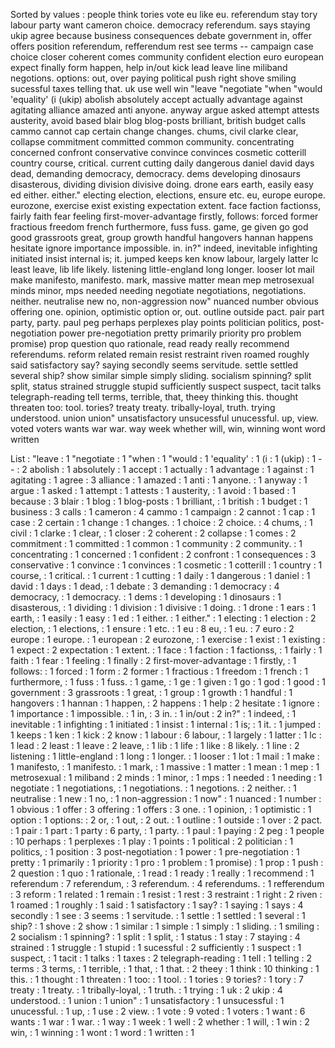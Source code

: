 Sorted by values :
people think tories vote eu like eu. referendum stay tory labour party want cameron choice. democracy referendum. says staying ukip agree because business consequences debate government in, offer offers position referendum, refferendum rest see terms -- campaign case choice closer coherent comes community confident election euro european expect finally form happen, help in/out kick lead leave line miliband negotions. options: out, over paying political push right shove smiling sucessful taxes telling that. uk use well win "leave "negotiate "when "would 'equality' (i (ukip) abolish absolutely accept actually advantage against agitating alliance amazed anti anyone. anyway argue asked attempt attests austerity, avoid based blair blog blog-posts brilliant, british budget calls cammo cannot cap certain change changes. chums, civil clarke clear, collapse commitment committed common community. concentrating concerned confront conservative convince convinces cosmetic cotterill country course, critical. current cutting daily dangerous daniel david days dead, demanding democracy, democracy. dems developing dinosaurs disasterous, dividing division divisive doing. drone ears earth, easily easy ed either. either." electing election, elections, ensure etc. eu, europe europe. eurozone, exercise exist existing expectation extent. face faction factionss, fairly faith fear feeling first-mover-advantage firstly, follows: forced former fractious freedom french furthermore, fuss fuss. game, ge given go god good grassroots great, group growth handful hangovers hannan happens hesitate ignore importance impossible. in. in?" indeed, inevitable infighting initiated insist internal is; it. jumped keeps ken know labour, largely latter lc least leave, lib life likely. listening little-england long longer. looser lot mail make manifesto, manifesto. mark, massive matter mean mep metrosexual minds minor, mps needed needing negotiate negotiations, negotiations. neither. neutralise new no, non-aggression now" nuanced number obvious offering one. opinion, optimistic option or, out. outline outside pact. pair part party, party. paul peg perhaps perplexes play points politician politics, post-negotiation power pre-negotiation pretty primarily priority pro problem promise) prop question quo rationale, read ready really recommend referendums. reform related remain resist restraint riven roamed roughly said satisfactory say? saying secondly seems servitude. settle settled several ship? show similar simple simply sliding. socialism spinning? split split, status strained struggle stupid sufficiently suspect suspect, tacit talks telegraph-reading tell terms, terrible, that, theey thinking this. thought threaten too: tool. tories? treaty treaty. tribally-loyal, truth. trying understood. union union" unsatisfactory unsucessful unucessful. up, view. voted voters wants war war. way week whether will, win, winning wont word written 

List :
"leave : 1
"negotiate : 1
"when : 1
"would : 1
'equality' : 1
(i : 1
(ukip) : 1
-- : 2
abolish : 1
absolutely : 1
accept : 1
actually : 1
advantage : 1
against : 1
agitating : 1
agree : 3
alliance : 1
amazed : 1
anti : 1
anyone. : 1
anyway : 1
argue : 1
asked : 1
attempt : 1
attests : 1
austerity, : 1
avoid : 1
based : 1
because : 3
blair : 1
blog : 1
blog-posts : 1
brilliant, : 1
british : 1
budget : 1
business : 3
calls : 1
cameron : 4
cammo : 1
campaign : 2
cannot : 1
cap : 1
case : 2
certain : 1
change : 1
changes. : 1
choice : 2
choice. : 4
chums, : 1
civil : 1
clarke : 1
clear, : 1
closer : 2
coherent : 2
collapse : 1
comes : 2
commitment : 1
committed : 1
common : 1
community : 2
community. : 1
concentrating : 1
concerned : 1
confident : 2
confront : 1
consequences : 3
conservative : 1
convince : 1
convinces : 1
cosmetic : 1
cotterill : 1
country : 1
course, : 1
critical. : 1
current : 1
cutting : 1
daily : 1
dangerous : 1
daniel : 1
david : 1
days : 1
dead, : 1
debate : 3
demanding : 1
democracy : 4
democracy, : 1
democracy. : 1
dems : 1
developing : 1
dinosaurs : 1
disasterous, : 1
dividing : 1
division : 1
divisive : 1
doing. : 1
drone : 1
ears : 1
earth, : 1
easily : 1
easy : 1
ed : 1
either. : 1
either." : 1
electing : 1
election : 2
election, : 1
elections, : 1
ensure : 1
etc. : 1
eu : 8
eu, : 1
eu. : 7
euro : 2
europe : 1
europe. : 1
european : 2
eurozone, : 1
exercise : 1
exist : 1
existing : 1
expect : 2
expectation : 1
extent. : 1
face : 1
faction : 1
factionss, : 1
fairly : 1
faith : 1
fear : 1
feeling : 1
finally : 2
first-mover-advantage : 1
firstly, : 1
follows: : 1
forced : 1
form : 2
former : 1
fractious : 1
freedom : 1
french : 1
furthermore, : 1
fuss : 1
fuss. : 1
game, : 1
ge : 1
given : 1
go : 1
god : 1
good : 1
government : 3
grassroots : 1
great, : 1
group : 1
growth : 1
handful : 1
hangovers : 1
hannan : 1
happen, : 2
happens : 1
help : 2
hesitate : 1
ignore : 1
importance : 1
impossible. : 1
in, : 3
in. : 1
in/out : 2
in?" : 1
indeed, : 1
inevitable : 1
infighting : 1
initiated : 1
insist : 1
internal : 1
is; : 1
it. : 1
jumped : 1
keeps : 1
ken : 1
kick : 2
know : 1
labour : 6
labour, : 1
largely : 1
latter : 1
lc : 1
lead : 2
least : 1
leave : 2
leave, : 1
lib : 1
life : 1
like : 8
likely. : 1
line : 2
listening : 1
little-england : 1
long : 1
longer. : 1
looser : 1
lot : 1
mail : 1
make : 1
manifesto, : 1
manifesto. : 1
mark, : 1
massive : 1
matter : 1
mean : 1
mep : 1
metrosexual : 1
miliband : 2
minds : 1
minor, : 1
mps : 1
needed : 1
needing : 1
negotiate : 1
negotiations, : 1
negotiations. : 1
negotions. : 2
neither. : 1
neutralise : 1
new : 1
no, : 1
non-aggression : 1
now" : 1
nuanced : 1
number : 1
obvious : 1
offer : 3
offering : 1
offers : 3
one. : 1
opinion, : 1
optimistic : 1
option : 1
options: : 2
or, : 1
out, : 2
out. : 1
outline : 1
outside : 1
over : 2
pact. : 1
pair : 1
part : 1
party : 6
party, : 1
party. : 1
paul : 1
paying : 2
peg : 1
people : 10
perhaps : 1
perplexes : 1
play : 1
points : 1
political : 2
politician : 1
politics, : 1
position : 3
post-negotiation : 1
power : 1
pre-negotiation : 1
pretty : 1
primarily : 1
priority : 1
pro : 1
problem : 1
promise) : 1
prop : 1
push : 2
question : 1
quo : 1
rationale, : 1
read : 1
ready : 1
really : 1
recommend : 1
referendum : 7
referendum, : 3
referendum. : 4
referendums. : 1
refferendum : 3
reform : 1
related : 1
remain : 1
resist : 1
rest : 3
restraint : 1
right : 2
riven : 1
roamed : 1
roughly : 1
said : 1
satisfactory : 1
say? : 1
saying : 1
says : 4
secondly : 1
see : 3
seems : 1
servitude. : 1
settle : 1
settled : 1
several : 1
ship? : 1
shove : 2
show : 1
similar : 1
simple : 1
simply : 1
sliding. : 1
smiling : 2
socialism : 1
spinning? : 1
split : 1
split, : 1
status : 1
stay : 7
staying : 4
strained : 1
struggle : 1
stupid : 1
sucessful : 2
sufficiently : 1
suspect : 1
suspect, : 1
tacit : 1
talks : 1
taxes : 2
telegraph-reading : 1
tell : 1
telling : 2
terms : 3
terms, : 1
terrible, : 1
that, : 1
that. : 2
theey : 1
think : 10
thinking : 1
this. : 1
thought : 1
threaten : 1
too: : 1
tool. : 1
tories : 9
tories? : 1
tory : 7
treaty : 1
treaty. : 1
tribally-loyal, : 1
truth. : 1
trying : 1
uk : 2
ukip : 4
understood. : 1
union : 1
union" : 1
unsatisfactory : 1
unsucessful : 1
unucessful. : 1
up, : 1
use : 2
view. : 1
vote : 9
voted : 1
voters : 1
want : 6
wants : 1
war : 1
war. : 1
way : 1
week : 1
well : 2
whether : 1
will, : 1
win : 2
win, : 1
winning : 1
wont : 1
word : 1
written : 1

